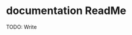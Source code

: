 # documentation ReadMe

TODO: Write

[license]: LICENSE.md "project license"
[project ReadMe]: README.md "project ReadMe"
[bin ReadMe]: bin/README.md "`bin` ReadMe"
[cfg ReadMe]: cfg/README.md "`cfg` ReadMe"
[doc ReadMe]: doc/README.md "documentation ReadMe"
[HowTo ReadMe]: doc/HowTo/README.md "HowTo ReadMe"
[sample ReadMe]: sample/README.md "`sample` ReadMe"

